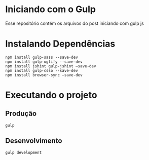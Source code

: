 # Iniciando com o Gulp
Esse repositório contém os arquivos do post iniciando com gulp js

# Instalando Dependências

```
npm install gulp-sass --save-dev
npm install gulp-uglify --save-dev
npm install jshint gulp-jshint –save-dev
npm install gulp-csso --save-dev
npm install browser-sync –save-dev
```
# Executando o projeto

Produção
----------
```
gulp
```

Desenvolvimento
------------------
```
gulp development
```
